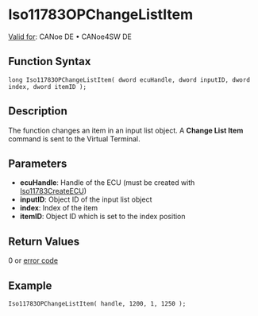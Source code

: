 # Iso11783OPChangeListItem

[Valid for](../../../../Shared/FeatureAvailability.md):  CANoe DE • CANoe4SW DE

## Function Syntax

```plaintext
long Iso11783OPChangeListItem( dword ecuHandle, dword inputID, dword index, dword itemID );
```

## Description

The function changes an item in an input list object. A **Change List Item** command is sent to the Virtual Terminal.

## Parameters

- **ecuHandle**: Handle of the ECU (must be created with [Iso11783CreateECU](CAPLfunctionIso11783CreateECU.md))
- **inputID**: Object ID of the input list object
- **index**: Index of the item
- **itemID**: Object ID which is set to the index position

## Return Values

0 or [error code](../CAPLfunctionsISONLErrorCodes.md)

## Example

```plaintext
Iso11783OPChangeListItem( handle, 1200, 1, 1250 );
```
